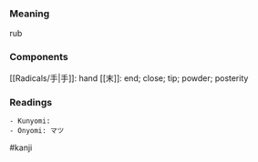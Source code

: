### Meaning

rub

### Components

[[Radicals/手|手]]: hand [[末]]: end; close; tip; powder; posterity

### Readings

```
- Kunyomi: 
- Onyomi: マツ
```

#kanji